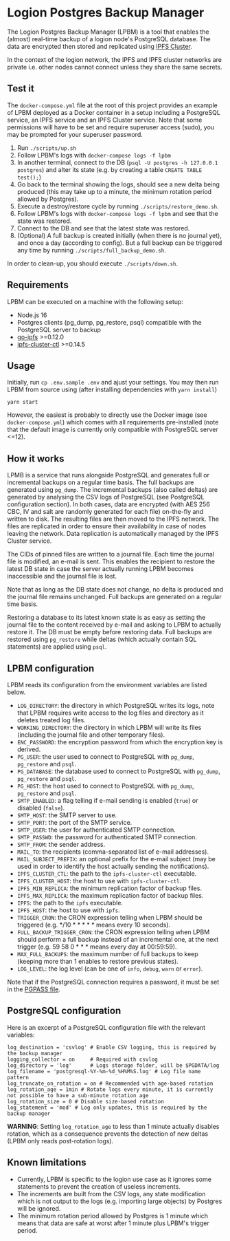 # Logion Postgres Backup Manager

The Logion Postgres Backup Manager (LPBM) is a tool that enables the (almost) real-time backup of a logion node's PostgreSQL database.
The data are encrypted then stored and replicated using [IPFS Cluster](https://cluster.ipfs.io/).

In the context of the logion network, the IPFS and IPFS cluster networks are private i.e. other nodes cannot connect unless they share
the same secrets.

## Test it

The `docker-compose.yml` file at the root of this project provides an example of LPBM deployed as a Docker container in a setup including
a PostgreSQL service, an IPFS service and an IPFS Cluster service. Note that some permissions will have to be set and require superuser
access (sudo), you may be prompted for your superuser password.

1. Run `./scripts/up.sh`
2. Follow LPBM's logs with `docker-compose logs -f lpbm`
3. In another terminal, connect to the DB (`psql -U postgres -h 127.0.0.1 postgres`) and alter its state (e.g. by creating a table `CREATE TABLE test();`)
4. Go back to the terminal showing the logs, should see a new delta being produced (this may take up to a minute,
   the minimum rotation period allowed by Postgres).
5. Execute a destroy/restore cycle by running `./scripts/restore_demo.sh`.
6. Follow LPBM's logs with `docker-compose logs -f lpbm` and see that the state was restored.
7. Connect to the DB and see that the latest state was restored.
8. (Optional) A full backup is created initially (when there is no journal yet), and once a day (according to config). But a full backup can be triggered any time by running `./scripts/full_backup_demo.sh`. 


In order to clean-up, you should execute `./scripts/down.sh`.

## Requirements

LPBM can be executed on a machine with the following setup:

- Node.js 16
- Postgres clients (pg_dump, pg_restore, psql) compatible with the PostgreSQL server to backup
- [go-ipfs](https://github.com/ipfs/go-ipfs) >=0.12.0
- [ipfs-cluster-ctl](https://github.com/ipfs/ipfs-cluster) >=0.14.5

## Usage

Initially, run `cp .env.sample .env` and ajust your settings. You may then run LPBM from source using (after installing dependencies with `yarn install`)

```
yarn start
```

However, the easiest is probably to directly use the Docker image (see `docker-compose.yml`) which comes with all requirements
pre-installed (note that the default image is currently only compatible with PostgreSQL server <=12).

## How it works

LPMB is a service that runs alongside PostgreSQL and generates full or incremental backups on a regular time basis.
The full backups are generated using `pg_dump`. The incremental backups (also called deltas) are generated by analysing the CSV logs
of PostgreSQL (see PostgreSQL configuration section). In both cases, data are encrypted
(with AES 256 CBC, IV and salt are randomly generated for each file) on-the-fly and written to disk. The resulting files
are then moved to the IPFS network. The files are replicated in order to ensure their availability in case of nodes leaving the network. Data
replication is automatically managed by the IPFS Cluster service.

The CIDs of pinned files are written to a journal file. Each time the journal file is modified, an e-mail is sent. This enables the recipient to
restore the latest DB state in case the server actually running LPBM becomes inaccessible and the journal file is lost.

Note that as long as the DB state does not change, no delta is produced and the journal file remains unchanged. Full backups are generated on a
regular time basis.

Restoring a database to its latest known state is as easy as setting the journal file to the content received by e-mail and asking to LPBM to
actually restore it. The DB must be empty before restoring data. Full backups are restored using `pg_restore` while deltas (which actually
contain SQL statements) are applied using `psql`.

## LPBM configuration

LPBM reads its configuration from the environment variables are listed below.

- `LOG_DIRECTORY`: the directory in which PostgreSQL writes its logs, note that LPBM requires write access to the log files and directory as
  it deletes treated log files.
- `WORKING_DIRECTORY`: the directory in which LPBM will write its files (including the journal file and other temporary files).
- `ENC_PASSWORD`: the encryption password from which the encryption key is derived.
- `PG_USER`: the user used to connect to PostgreSQL with `pg_dump`, `pg_restore` and `psql`.
- `PG_DATABASE`: the database used to connect to PostgreSQL with `pg_dump`, `pg_restore` and `psql`.
- `PG_HOST`: the host used to connect to PostgreSQL with `pg_dump`, `pg_restore` and `psql`.
- `SMTP_ENABLED`: a flag telling if e-mail sending is enabled (`true`) or disabled (`false`).
- `SMTP_HOST`: the SMTP server to use.
- `SMTP_PORT`: the port of the SMTP service.
- `SMTP_USER`: the user for authenticated SMTP connection.
- `SMTP_PASSWD`: the password for authenticated SMTP connection.
- `SMTP_FROM`: the sender address.
- `MAIL_TO`: the recipients (comma-separated list of e-mail addresses).
- `MAIL_SUBJECT_PREFIX`: an optional prefix for the e-mail subject (may be used in order to identify the host actually sending the notifications).
- `IPFS_CLUSTER_CTL`: the path to the `ipfs-cluster-ctl` executable.
- `IPFS_CLUSTER_HOST`: the host to use with `ipfs-cluster-ctl`.
- `IPFS_MIN_REPLICA`: the minimum replication factor of backup files.
- `IPFS_MAX_REPLICA`: the maximum replication factor of backup files.
- `IPFS`: the path to the `ipfs` executable.
- `IPFS_HOST`: the host to use with `ipfs`.
- `TRIGGER_CRON`: the CRON expression telling when LPBM should be triggered (e.g. */10 * * * * * means every 10 seconds).
- `FULL_BACKUP_TRIGGER_CRON`: the CRON expression telling when LPBM should perform a full backup instead of an incremental one, at the next trigger (e.g. 59 58 0 * * * means every day at 00:59:59).
- `MAX_FULL_BACKUPS`: the maximum number of full backups to keep (keeping more than 1 enables to restore previous states).
- `LOG_LEVEL`: the log level (can be one of `info`, `debug`, `warn` or `error`).

Note that if the PostgreSQL connection requires a password, it must be set in the [PGPASS file](https://www.postgresql.org/docs/current/libpq-pgpass.html).

## PostgreSQL configuration

Here is an excerpt of a PostgreSQL configuration file with the relevant variables:

```
log_destination = 'csvlog' # Enable CSV logging, this is required by the backup manager
logging_collector = on 	   # Required with csvlog
log_directory = 'log'	   # Logs storage folder, will be $PGDATA/log
log_filename = 'postgresql-%Y-%m-%d_%H%M%S.log' # Log file name pattern
log_truncate_on_rotation = on # Recommended with age-based rotation
log_rotation_age = 1min # Rotate logs every minute, it is currently not possible to have a sub-minute rotation age
log_rotation_size = 0 # Disable size-based rotation
log_statement = 'mod' # Log only updates, this is required by the backup manager
```

**WARNING**: Setting `log_rotation_age` to less than 1 minute actually disables rotation, which as a consequence prevents the detection of new deltas (LPBM only reads post-rotation logs).

## Known limitations

- Currently, LPBM is specific to the logion use case as it ignores some statements to prevent the creation of useless increments.
- The increments are built from the CSV logs, any state modification which is not output to the logs (e.g. importing large objects) by Postgres will be ignored.
- The minimum rotation period allowed by Postgres is 1 minute which means that data are safe at worst after 1 minute plus LPBM's trigger period.
